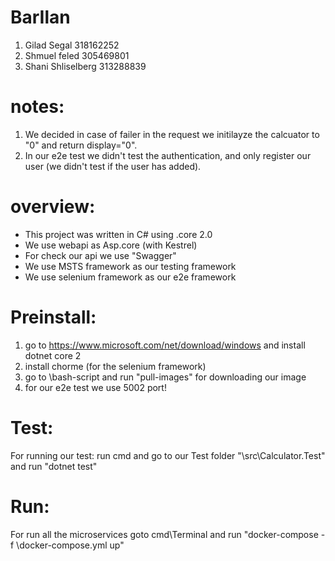 # BarIlan

1. Gilad Segal 318162252
2. Shmuel feled 305469801
3. Shani Shliselberg 313288839


# notes:

1. We decided in case of failer in the request we initilayze the calcuator to "0" and return display="0".
2. In our e2e test we didn't test the authentication, and only register our user (we didn't test if the user has added).

# overview:

* This project was written in C# using .core 2.0
* We use webapi as Asp.core (with Kestrel)
* For check our api we use "Swagger"
* We use MSTS framework as our testing framework
* We use selenium framework as our e2e framework

# Preinstall:
1) go to https://www.microsoft.com/net/download/windows and install dotnet core 2
2) install chorme (for the selenium framework)
3) go to \bash-script and run "pull-images" for downloading our image
4) for our e2e test we use 5002 port!

# Test:

For running our test:
run cmd and go to our Test folder "\src\Calculator.Test" and run "dotnet test"

# Run:

For run all the microservices goto cmd\Terminal and run "docker-compose -f \docker-compose.yml up"